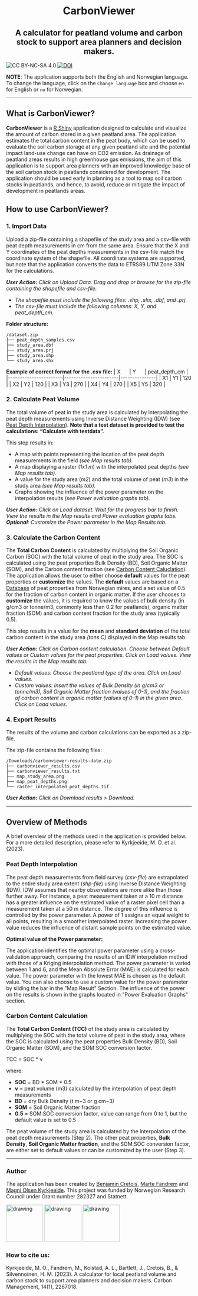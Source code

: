<h1 align="center">CarbonViewer</h1>
<h2 align="center">A calculator for peatland volume and carbon stock to support area planners and decision makers.</h2>

![CC BY-NC-SA 4.0][license-badge]
[![DOI](https://zenodo.org/badge/554694482.svg)](https://zenodo.org/badge/latestdoi/554694482)

[license-badge]: https://badgen.net/badge/License/CC-BY-NC-SA%204.0/green

**NOTE**: The application supports both the English and Norwegian language. To change the language, click on the `Change language` box and choose `en` for English or `no` for Norwegian. 

---

## What is CarbonViewer?

**CarbonViewer** is a [R Shiny](https://shiny.rstudio.com/) application designed to calculate and visualize the amount of carbon stored in a given peatland area. The application estimates the total carbon content in the peat body, which can be used to evaluate the soil carbon storage at any given peatland site and the potential impact land-use change can have on CO2 emission. As drainage of peatland areas results in high greenhouse gas emissions, the aim of this application is to support area planners with an improved knowledge base of the soil carbon stock in peatlands considered for development. The application should be used early in planning as a tool to map soil carbon stocks in peatlands, and hence, to avoid, reduce or mitigate the impact of development in peatlands areas.

## How to use CarbonViewer?


### 1. Import Data

Upload a zip-file containing a shapefile of the study area and a csv-file with peat depth measurements in cm from the same area. Ensure that the X and Y coordinates of the peat depths measurements in the csv-file match the coordinate system of the shapefile. All coordinate systems are supported, but note that the application converts the data to ETRS89 UTM Zone 33N for the calculations.

***User Action:** Click on Upload Data. Drag and drop or browse for the zip-file containing the shapefile and csv-file.* 
- *The shapefile must include the following files: .shp, .shx, .dbf, and .prj.* 
- *The csv-file must include the following columns: X, Y, and peat_depth_cm.*

**Folder structure:**

```{text}
/dataset.zip
├── peat_depth_samples.csv              
├── study_area.dbf              
├── study_area.prj
├── study_area.shp
└── study_area.shx
```


**Example of correct format for the .csv file:**
| X &nbsp; &nbsp; &nbsp;| Y &nbsp; &nbsp; &nbsp;| peat_depth_cm |
|-----------------------|-----------------------|---------------|
| X1                    | Y1                    | 120           |
| X2                    | Y2                    | 120           |
| X3                    | Y3                    | 270           |
| X4                    | Y4                    | 270           |
| X5                    | Y5                    | 320           |

### 2. Calculate Peat Volume

The total volume of peat in the study area is calculated by interpolating the peat depth measurements using Inverse Distance Weighting (IDW) (see [Peat Depth Interpolation](#peat-depth-interpolation)). **Note that a test dataset is provided to test the calculations: “Calculate with testdata”.**

This step results in:
- A map with points representing the location of the peat depth measurements in the field *(see Map results tab).*
- A map displaying a raster (*1x1 m*) with the interpolated peat depths *(see Map results tab).*
- A value for the study area (*m2*) and the total volume of peat (*m3*) in the study area *(see Map results tab).*
- Graphs showing the influence of the power parameter on the interpolation results *(see Power evaluation graphs tab).*

***User Action:** Click on Load dataset. Wait for the progress bar to finish. View the results in the Map results and Power evaluation graphs tabs. **Optional**: Customize the Power parameter in the Map Results tab.*

### 3. Calculate the Carbon Content 

The **Total Carbon Content** is calculated by multiplying the Soil Organic Carbon (SOC) with the total volume of peat in the study area. The SOC is calculated using the peat properties Bulk Density (BD), Soil Organic Matter (SOM), and the Carbon content fraction (see [Carbon Content Caluclation](#carbon-content-calculation)). The application allows the user to either choose **default** values for the peat properties or **customize** the values. The **default** values are based on a [Database](https://github.com/NINAnor/carbonviewer/blob/main/data/gran_dataset.csv) of peat properties from Norwegian mires, and a set value of 0.5 for the fraction of carbon content in organic matter. If the user chooses to **customize** the values, it is required to know the values of bulk density (in g/cm3 or tonne/m3, commonly less than 0.2 for peatlands), organic matter fraction (SOM) and carbon content fraction for the study area (typically 0.5).  

This step results in a value for the **mean** and **standard deviation** of the total carbon content in the study area *(tons C)* displayed in the Map results tab.

***User Action:** Click on Carbon content calculation. Choose between Default values or Custom values for the peat properties. Click on Load values. View the results in the Map results tab.* 

- *Default values: Choose the peatland type of the area. Click on Load values.* 
- *Custom values: Insert the values of Bulk Density (in g/cm3 or tonne/m3), Soil Organic Matter fraction (values of 0-1), and the fraction of carbon content in organic matter (values of 0-1) in the given area. Click on Load values.*

### 4. Export Results

The results of the volume and carbon calculations can be exported as a zip-file.

The zip-file contains the following files:

```{text}
/Downloads/carbonviewer-results-date.zip
├── carbonviewer_results.csv              
├── carbonviewer_results.txt
├── map_study_area.png
├── map_peat_depths.png
└── raster_interpolated_peat_depths.tif
```

***User Action:** Click on Download results > Download.*

---

## Overview of Methods

A brief overview of the methods used in the application is provided below. For a more detailed description, please refer to Kyrkjeeide, M. O. et al. (2023).

### Peat Depth Interpolation
The peat depth measurements from field survey (*csv-file*) are extrapolated to the entire study area extent (*shp-file*) using Inverse Distance Weighting (IDW). IDW assumes that nearby observations are more alike than those further away. For instance, a peat measurement taken at a 10 *m* distance has a greater influence on the estimated value of a raster pixel cell than a measurement taken at a 50 *m* distance. The degree of this influence is controlled by the power parameter. A power of 1 assigns an equal weight to all points, resulting in a smoother interpolated raster. Increasing the power value reduces the influence of distant sample points on the estimated value. 

**Optimal value of the Power parameter:**

The application identifies the optimal power parameter using a cross-validation approach, comparing the results of an IDW interpolation method with those of a Kriging interpolation method. The power parameter is varied between 1 and 6, and the Mean Absolute Error (MAE) is calculated for each value. The power parameter with the lowest MAE is chosen as the default value. You can also choose to use a custom value for the power parameter by sliding the bar in the "Map Result" Section. The influence of the power on the results is shown in the graphs located in "Power Evaluation Graphs" section.

### Carbon Content Calculation

The **Total Carbon Content (TCC)** of the study area is calculated by multiplying the SOC with the total volume of peat in the study area, where the SOC is calculated using the peat properties Bulk Density (BD), Soil Organic Matter (SOM), and the SOM:SOC conversion factor.

TCC = SOC * v

where:
- **SOC** = BD * SOM * 0.5
- **v** = peat volume (m3) calculated by the interpolation of peat depth measurements
- **BD** = dry Bulk Density (t m−3 or g cm−3)
- **SOM** = Soil Organic Matter fraction
- **0.5** = SOM:SOC conversion factor, value can range from 0 to 1, but the default value is set to 0.5

The peat volume of the study area is calculated by the interpolation of the peat depth measurements (Step 2). The other peat properties, **Bulk Density**, **Soil Organic Matter fraction**, and the SOM:SOC conversion factor, are either set to default values or can be customized by the user (Step 3). 

---

### Author

The application has been created by [Benjamin Cretois](https://www.nina.no/english/Contact/Employees/Employee-info?AnsattID=15849), [Marte Fandrem](https://www.ntnu.no/ansatte/marte.fandrem) and [Magni Olsen Kyrkjeeide](https://www.nina.no/Kontakt/Ansatte/Ansattinformasjon.aspx?AnsattID=12110). This project was funded by Norwegian Research Council under Grant number 282327 and Statnett.

<img src="../man/figures/logo_nina.png" alt="drawing" width="100"/>
<img src="../man/figures/ntnu.png" alt="drawing" width="100"/>
<img src="../man/figures/statnett.png" alt="drawing" width="100"/>


### How to cite us:

Kyrkjeeide, M. O., Fandrem, M., Kolstad, A. L., Bartlett, J., Cretois, B., & Silvennoinen, H. M. (2023). A calculator for local peatland volume and carbon stock to support area planners and decision makers. Carbon Management, 14(1), 2267018.